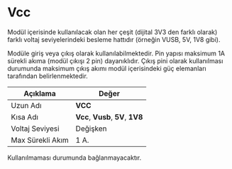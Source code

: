# Vcc

Modül içerisinde kullanılacak olan her çeşit (dijital 3V3 den farklı olarak) farklı voltaj seviyelerindeki besleme hattıdır (örneğin VUSB, 5V, 1V8 gibi). 

Modüle giriş veya çıkış olarak kullanılabilmektedir. Pin yapısı maksimum 1A sürekli akıma (modül çıkışı 2 pin) dayanıklıdır. Çıkış pini olarak kullanılması durumunda maksimum çıkış akımı modül içerisindeki güç elemanları tarafından belirlenmektedir.

| Açıklama         | Değer                              |
|------------------|------------------------------------|
| Uzun Adı         | **VCC**                            |
| Kısa Adı         | **Vcc**, **Vusb**, **5V**, **1V8** |
| Voltaj Seviyesi  | Değişken                           |
| Max Sürekli Akım | 1 A.                               |

Kullanılmaması durumunda bağlanmayacaktır. 
